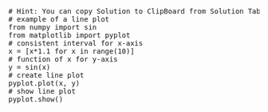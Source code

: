 <pre class="file" data-target="clipboard">
# Hint: You can copy Solution to ClipBoard from Solution Tab
# example of a line plot
from numpy import sin
from matplotlib import pyplot
# consistent interval for x-axis
x = [x*1.1 for x in range(10)]
# function of x for y-axis
y = sin(x)
# create line plot
pyplot.plot(x, y)
# show line plot
pyplot.show()

</pre>